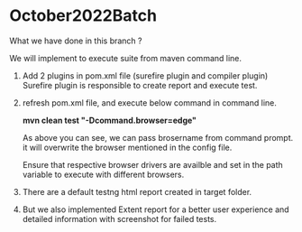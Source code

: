 # October2022Batch

What we have done in this branch ?

We will implement to execute suite from maven command line.

1. Add 2 plugins in pom.xml file (surefire plugin and compiler plugin)
    Surefire plugin is responsible to create report and execute test.

2. refresh pom.xml file, and execute below command in command line.

    **mvn clean test  "-Dcommand.browser=edge"**

    As above you can see, we can pass brosername from command prompt. it will overwrite the browser mentioned in the config file.

    Ensure that respective browser drivers are availble and set in the path variable to execute with different browsers.


3. There are a default testng html report created in target folder.
4. But we also implemented Extent report for a better user experience and detailed information with screenshot for failed tests.

